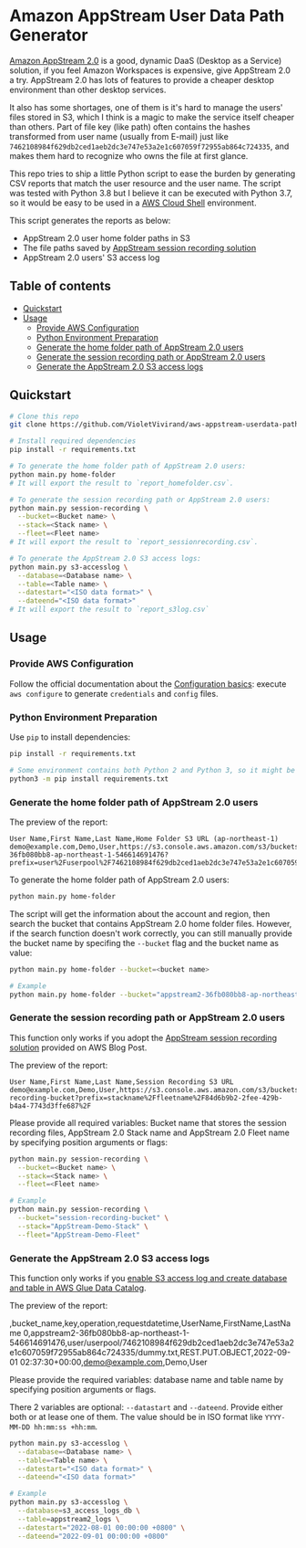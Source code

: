 # Amazon AppStream User Data Path Generator <!-- omit in toc -->

[Amazon AppStream 2.0](https://aws.amazon.com/appstream2/) is a good, dynamic DaaS (Desktop as a Service) solution, if you feel Amazon Workspaces is expensive, give AppStream 2.0 a try. AppStream 2.0 has lots of features to provide a cheaper desktop environment than other desktop services.

It also has some shortages, one of them is it's hard to manage the users' files stored in S3, which I think is a magic to make the service itself cheaper than others. Part of file key (like path) often contains the hashes transformed from user name (usually from E-mail) just like `7462108984f629db2ced1aeb2dc3e747e53a2e1c607059f72955ab864c724335`, and makes them hard to recognize who owns the file at first glance.

This repo tries to ship a little Python script to ease the burden by generating CSV reports that match the user resource and the user name. The script was tested with Python 3.8 but I believe it can be executed with Python 3.7, so it would be easy to be used in a [AWS Cloud Shell](https://aws.amazon.com/cloudshell/) environment. 

This script generates the reports as below:

* AppStream 2.0 user home folder paths in S3
* The file paths saved by [AppStream session recording solution](https://aws.amazon.com/blogs/security/how-to-record-video-of-amazon-appstream-2-0-streaming-sessions/)
* AppStream 2.0 users' S3 access log

## Table of contents <!-- omit in toc -->

- [Quickstart](#quickstart)
- [Usage](#usage)
  - [Provide AWS Configuration](#provide-aws-configuration)
  - [Python Environment Preparation](#python-environment-preparation)
  - [Generate the home folder path of AppStream 2.0 users](#generate-the-home-folder-path-of-appstream-20-users)
  - [Generate the session recording path or AppStream 2.0 users](#generate-the-session-recording-path-or-appstream-20-users)
  - [Generate the AppStream 2.0 S3 access logs](#generate-the-appstream-20-s3-access-logs)

## Quickstart

```bash
# Clone this repo
git clone https://github.com/VioletVivirand/aws-appstream-userdata-path-generator.git && cd aws-appstream-userdata-path-generator

# Install required dependencies
pip install -r requirements.txt

# To generate the home folder path of AppStream 2.0 users:
python main.py home-folder
# It will export the result to `report_homefolder.csv`.

# To generate the session recording path or AppStream 2.0 users:
python main.py session-recording \
  --bucket=<Bucket name> \
  --stack=<Stack name> \
  --fleet=<Fleet name>
# It will export the result to `report_sessionrecording.csv`.

# To generate the AppStream 2.0 S3 access logs:
python main.py s3-accesslog \
  --database=<Database name> \
  --table=<Table name> \
  --datestart="<ISO data format>" \
  --dateend="<ISO data format>"
# It will export the result to `report_s3log.csv`
```

## Usage

### Provide AWS Configuration

Follow the official documentation about the [Configuration basics](https://docs.aws.amazon.com/cli/latest/userguide/cli-configure-quickstart.html): execute `aws configure` to generate `credentials` and `config` files.

### Python Environment Preparation

Use `pip` to install dependencies:

```bash
pip install -r requirements.txt

# Some environment contains both Python 2 and Python 3, so it might be safer to explicitly install with Python 3
python3 -m pip install requirements.txt
```

### Generate the home folder path of AppStream 2.0 users

The preview of the report:

```
User Name,First Name,Last Name,Home Folder S3 URL (ap-northeast-1)
demo@example.com,Demo,User,https://s3.console.aws.amazon.com/s3/buckets/appstream2-36fb080bb8-ap-northeast-1-546614691476?prefix=user%2Fuserpool%2F7462108984f629db2ced1aeb2dc3e747e53a2e1c607059f72955ab864c724335%2F
```

To generate the home folder path of AppStream 2.0 users:

```bash
python main.py home-folder
```

The script will get the information about the account and region, then search the bucket that contains AppStream 2.0 home folder files. However, if the search function doesn't work correctly, you can still manually provide the bucket name by specifing the `--bucket` flag and the bucket name as value:

```bash
python main.py home-folder --bucket=<bucket name>

# Example
python main.py home-folder --bucket="appstream2-36fb080bb8-ap-northeast-1-546614691476"
```


### Generate the session recording path or AppStream 2.0 users

This function only works if you adopt the [AppStream session recording solution](https://aws.amazon.com/blogs/security/how-to-record-video-of-amazon-appstream-2-0-streaming-sessions/) provided on AWS Blog Post.

The preview of the report:

```
User Name,First Name,Last Name,Session Recording S3 URL
demo@example.com,Demo,User,https://s3.console.aws.amazon.com/s3/buckets/session-recording-bucket?prefix=stackname%2Ffleetname%2F84d6b9b2-2fee-429b-b4a4-7743d3ffe687%2F
```

Please provide all required variables: Bucket name that stores the session recording files, AppStream 2.0 Stack name and AppStream 2.0 Fleet name by specifying position arguments or flags:

```bash
python main.py session-recording \
  --bucket=<Bucket name> \
  --stack=<Stack name> \
  --fleet=<Fleet name>

# Example
python main.py session-recording \
  --bucket="session-recording-bucket" \
  --stack="AppStream-Demo-Stack" \
  --fleet="AppStream-Demo-Fleet"
```

### Generate the AppStream 2.0 S3 access logs

This function only works if you [enable S3 access log and create database and table in AWS Glue Data Catalog](https://aws.amazon.com/premiumsupport/knowledge-center/analyze-logs-athena/).

The preview of the report:

,bucket_name,key,operation,requestdatetime,UserName,FirstName,LastName
0,appstream2-36fb080bb8-ap-northeast-1-546614691476,user/userpool/7462108984f629db2ced1aeb2dc3e747e53a2e1c607059f72955ab864c724335/dummy.txt,REST.PUT.OBJECT,2022-09-01 02:37:30+00:00,demo@example.com,Demo,User

Please provide the required variables: database name and table name by specifying position arguments or flags.

There 2 variables are optional: `--datastart` and `--dateend`. Provide either both or at lease one of them. The value should be in ISO format like `YYYY-MM-DD hh:mm:ss +hh:mm`.

```bash
python main.py s3-accesslog \
  --database=<Database name> \
  --table=<Table name> \
  --datestart="<ISO data format>" \
  --dateend="<ISO data format>"

# Example
python main.py s3-accesslog \
  --database=s3_access_logs_db \
  --table=appstream2_logs \
  --datestart="2022-08-01 00:00:00 +0800" \
  --dateend="2022-09-01 00:00:00 +0800"
```

